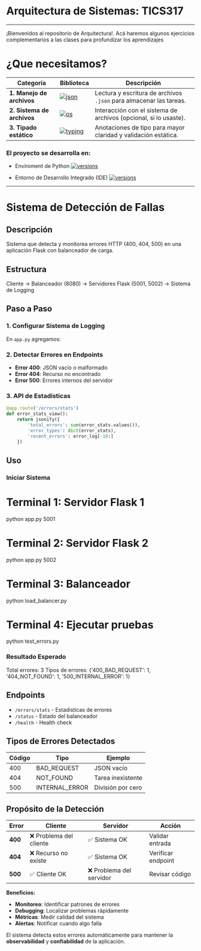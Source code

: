 # Arquitectura de Sistemas: TICS317

---
¡Bienvenidos al repositorio de Arquitectura!. Acá haremos algunos ejercicios complementarios a las clases para profundizar los aprendizajes




# ¿Que necesitamos?
| **Categoría**                  | **Biblioteca**                                                                                          | **Descripción**                                                        |
|-------------------------------|----------------------------------------------------------------------------------------------------------|------------------------------------------------------------------------|
| **1. Manejo de archivos**     | [![json](https://img.shields.io/badge/json-estándar-yellow)](https://docs.python.org/3/library/json.html) | Lectura y escritura de archivos `.json` para almacenar las tareas.     |
| **2. Sistema de archivos**    | [![os](https://img.shields.io/badge/os-estándar-yellow)](https://docs.python.org/3/library/os.html)       | Interacción con el sistema de archivos (opcional, si lo usaste).       |
| **3. Tipado estático**        | [![typing](https://img.shields.io/badge/typing-estándar-yellow)](https://docs.python.org/3/library/typing.html) | Anotaciones de tipo para mayor claridad y validación estática.         |



### El proyecto se desarrolla en:

* Enviroment de Python [![versions](https://img.shields.io/badge/python-3.13-white)](https://www.python.org/downloads/)

* Entorno de Desarrollo Integrado (IDE) [![versions](https://img.shields.io/badge/PyCharm-2024.3.4-white)](https://www.jetbrains.com/help/pycharm/installation-guide.html)

---

# Sistema de Detección de Fallas

## Descripción
Sistema que detecta y monitorea errores HTTP (400, 404, 500) en una aplicación Flask con balanceador de carga.

## Estructura

Cliente → Balanceador (8080) → Servidores Flask (5001, 5002) → Sistema de Logging


## Paso a Paso

### 1. Configurar Sistema de Logging
En `app.py` agregamos:


### 2. Detectar Errores en Endpoints
- **Error 400**: JSON vacío o malformado
- **Error 404**: Recurso no encontrado
- **Error 500**: Errores internos del servidor

### 3. API de Estadísticas
```python
@app.route('/errors/stats')
def error_stats_view():
    return jsonify({
        'total_errors': sum(error_stats.values()),
        'error_types': dict(error_stats),
        'recent_errors': error_log[-10:]
    })
```

## Uso
### Iniciar Sistema

# Terminal 1: Servidor Flask 1
python app.py 5001

# Terminal 2: Servidor Flask 2  
python app.py 5002

# Terminal 3: Balanceador
python load_balancer.py

# Terminal 4: Ejecutar pruebas
python test_errors.py

### Resultado Esperado

Total errores: 3
Tipos de errores: {'400_BAD_REQUEST': 1, '404_NOT_FOUND': 1, '500_INTERNAL_ERROR': 1}

## Endpoints
- `/errors/stats` - Estadísticas de errores
- `/status` - Estado del balanceador
- `/health` - Health check

## Tipos de Errores Detectados

| Código | Tipo | Ejemplo |
| --- | --- | --- |
| 400 | BAD_REQUEST | JSON vacío |
| 404 | NOT_FOUND | Tarea inexistente |
| 500 | INTERNAL_ERROR | División por cero |

## **Propósito de la Detección**

| Error | Cliente | Servidor | Acción |
| --- | --- | --- | --- |
| **400** | ❌ Problema del cliente | ✅ Sistema OK | Validar entrada |
| **404** | ❌ Recurso no existe | ✅ Sistema OK | Verificar endpoint |
| **500** | ✅ Cliente OK | ❌ Problema del servidor | Revisar código |
**Beneficios:**
-  **Monitoreo**: Identificar patrones de errores
-  **Debugging**: Localizar problemas rápidamente
-  **Métricas**: Medir calidad del sistema
-  **Alertas**: Notificar cuando algo falla

El sistema detecta estos errores automáticamente para mantener la **observabilidad** y **confiabilidad** de la aplicación.